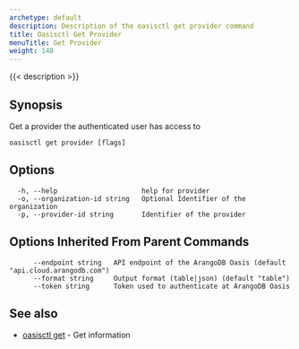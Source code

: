 ```yaml
---
archetype: default
description: Description of the oasisctl get provider command
title: Oasisctl Get Provider
menuTitle: Get Provider
weight: 140
---
```

{{< description >}}
## Synopsis
Get a provider the authenticated user has access to

```
oasisctl get provider [flags]
```

## Options
```
  -h, --help                     help for provider
  -o, --organization-id string   Optional Identifier of the organization
  -p, --provider-id string       Identifier of the provider
```

## Options Inherited From Parent Commands
```
      --endpoint string   API endpoint of the ArangoDB Oasis (default "api.cloud.arangodb.com")
      --format string     Output format (table|json) (default "table")
      --token string      Token used to authenticate at ArangoDB Oasis
```

## See also
* [oasisctl get](_index.md)	 - Get information

